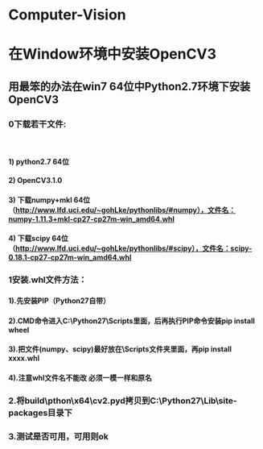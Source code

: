 # Computer-Vision

# 在Window环境中安装OpenCV3
## 用最笨的办法在win7 64位中Python2.7环境下安装OpenCV3

### 0下载若干文件:
  
  #### 1)	python2.7 64位
  #### 2)	OpenCV3.1.0
  #### 3)	下载numpy+mkl 64位（http://www.lfd.uci.edu/~gohLke/pythonlibs/#numpy），文件名：numpy-1.11.3+mkl-cp27-cp27m-win_amd64.whl
  #### 4)	下载scipy 64位（http://www.lfd.uci.edu/~gohLke/pythonlibs/#scipy），文件名：scipy-0.18.1-cp27-cp27m-win_amd64.whl

### 1安装.whl文件方法：
  
  #### 1).先安装PIP（Python27自带）
  #### 2).CMD命令进入C:\Python27\Scripts里面，后再执行PIP命令安装pip install wheel
  #### 3).把文件(numpy、scipy)最好放在\Scripts文件夹里面，再pip install xxxx.whl 
  #### 4).注意whl文件名不能改 必须一模一样和原名

### 2.将build\pthon\x64\cv2.pyd拷贝到C:\Python27\Lib\site-packages目录下

### 3.测试是否可用，可用则ok
